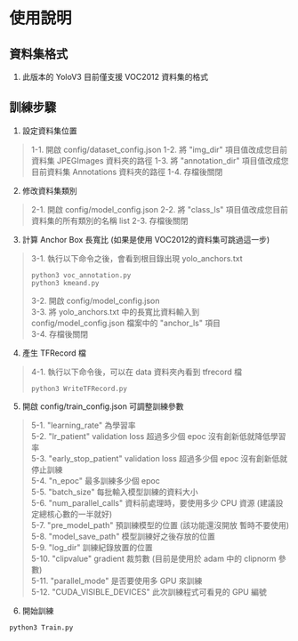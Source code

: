 # 使用說明

## 資料集格式

1. 此版本的 YoloV3 目前僅支援 VOC2012 資料集的格式

## 訓練步驟

1. 設定資料集位置
> 1-1. 開啟 config/dataset_config.json
> 1-2. 將 "img_dir" 項目值改成您目前資料集 JPEGImages 資料夾的路徑
> 1-3. 將 "annotation_dir" 項目值改成您目前資料集 Annotations 資料夾的路徑
> 1-4. 存檔後關閉
   
2. 修改資料集類別
> 2-1. 開啟 config/model_config.json
> 2-2. 將 "class_ls" 項目值改成您目前資料集的所有類別的名稱 list
> 2-3. 存檔後關閉

3. 計算 Anchor Box 長寬比 (如果是使用 VOC2012的資料集可跳過這一步)
> 3-1. 執行以下命令之後，會看到根目錄出現 yolo_anchors.txt   
> ```
> python3 voc_annotation.py
> python3 kmeand.py
> ```
> 3-2. 開啟 config/model_config.json   
> 3-3. 將 yolo_anchors.txt 中的長寬比資料輸入到 config/model_config.json 檔案中的 "anchor_ls" 項目   
> 3-4. 存檔後關閉   

4. 產生 TFRecord 檔
> 4-1. 執行以下命令後，可以在 data 資料夾內看到 tfrecord 檔
> ```
> python3 WriteTFRecord.py
> ```

5. 開啟 config/train_config.json 可調整訓練參數
> 5-1. "learning_rate" 為學習率  
> 5-2. "lr_patient" validation loss 超過多少個 epoc 沒有創新低就降低學習率  
> 5-3. "early_stop_patient" validation loss 超過多少個 epoc 沒有創新低就停止訓練  
> 5-4. "n_epoc" 最多訓練多少個 epoc  
> 5-5. "batch_size" 每批輸入模型訓練的資料大小  
> 5-6. "num_parallel_calls" 資料前處理時，要使用多少 CPU 資源 (建議設定總核心數的一半就好)  
> 5-7. "pre_model_path" 預訓練模型的位置 (該功能還沒開放 暫時不要使用)  
> 5-8. "model_save_path" 模型訓練好之後存放的位置  
> 5-9. "log_dir" 訓練紀錄放置的位置  
> 5-10. "clipvalue" gradient 裁剪數 (目前是使用於 adam 中的 clipnorm 參數)  
> 5-11. "parallel_mode" 是否要使用多 GPU 來訓練  
> 5-12. "CUDA_VISIBLE_DEVICES" 此次訓練程式可看見的 GPU 編號  

6. 開始訓練
```
python3 Train.py
```
